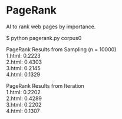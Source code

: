 # PageRank

AI to rank web pages by importance.

$ python pagerank.py corpus0  
  
PageRank Results from Sampling (n = 10000)  
    1.html: 0.2223  
    2.html: 0.4303  
    3.html: 0.2145  
    4.html: 0.1329  
  
PageRank Results from Iteration  
    1.html: 0.2202  
    2.html: 0.4289  
    3.html: 0.2202  
    4.html: 0.1307  
 
